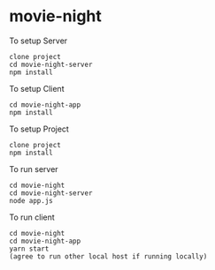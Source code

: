 # movie-night
To setup Server
```
clone project
cd movie-night-server
npm install
```
To setup Client
```
cd movie-night-app
npm install
```

To setup Project
```
clone project
npm install
```

To run server
```
cd movie-night
cd movie-night-server
node app.js
```

To run client
```
cd movie-night
cd movie-night-app
yarn start
(agree to run other local host if running locally)
```

